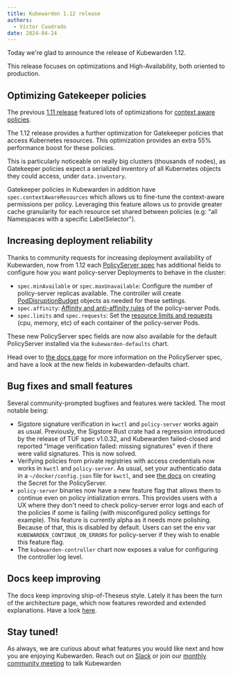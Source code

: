 ```yaml
---
title: Kubewarden 1.12 release
authors:
  - Víctor Cuadrado
date: 2024-04-24
---
```


Today we're glad to announce the release of Kubewarden 1.12.

This release focuses on optimizations and High-Availability, both oriented to
production.

## Optimizing Gatekeeper policies

The previous [1.11
release](https://www.kubewarden.io/blog/2024/03/kubewarden-1-11-release/)
featured lots of optimizations for
[context aware policies](https://docs.kubewarden.io/next/reference/spec/context-aware-policies).

The 1.12 release provides a further optimization for Gatekeeper policies that
access Kubernetes resources. This optimization provides an extra 55%
performance boost for these policies.

This is particularly noticeable on really big clusters (thousands of nodes), as
Gatekeeper policies expect a serialized inventory of all Kubernetes objects
they could access, under `data.inventory`.

Gatekeeper policies in Kubewarden in addition have `spec.contextAwareResources`
which allows us to fine-tune the context-aware permissions per policy.
Leveraging this feature allows us to provide greater cache granularity for each
resource set shared between policies (e.g: "all Namespaces with a specific
LabelSelector").

## Increasing deployment reliability

Thanks to community requests for increasing deployment availability of
Kubewarden, now from 1.12 each [PolicyServer
spec](https://docs.kubewarden.io/next/reference/CRDs#policyserverspec) has
additional fields to configure how you want policy-server Deployments to behave
in the cluster:

- `spec.minAvailable` or `spec.maxUnavailable`: Configure the number of
  policy-server replicas available. The controller will create
  [PodDisruptionBudget](https://kubernetes.io/docs/concepts/workloads/pods/disruptions/#pod-disruption-budgets) objects as needed for these settings.
- `spec.affinity`: [Affinity and anti-affinity rules](https://kubernetes.io/docs/concepts/scheduling-eviction/assign-pod-node/#affinity-and-anti-affinity) of the policy-server Pods.
- `spec.limits` and `spec.requests`: Set the [resource limits and requests](https://kubernetes.io/docs/concepts/configuration/manage-resources-containers/#resource-requests-and-limits-of-pod-and-container) (cpu,
  memory, etc) of each container of the policy-server Pods.

These new PolicyServer spec fields are now also available for the default
PolicyServer installed via the `kubewarden-defaults` chart.

Head over to [the docs
page](https://docs.kubewarden.io/howtos/policy-servers/production-deployments)
for more information on the PolicyServer spec, and have a look at the new
fields in kubewarden-defaults chart.

## Bug fixes and small features

Several community-prompted bugfixes and features were tackled. The most notable
being:

- Sigstore signature verification in `kwctl` and `policy-server` works again as
  usual. Previously, the Sigstore Rust crate had a regression introduced by the
  release of TUF spec v1.0.32, and Kubewarden failed-closed and reported "Image
  verification failed: missing signatures" even if there were valid signatures.
  This is now solved.
- Verifying policies from private registries with access credentials now works
  in `kwctl` and `policy-server`. As usual, set your authenticatio data in a
  `~/docker/config.json` file for `kwctl`, and see [the
  docs](https://docs.kubewarden.io/howtos/policy-servers/private-registry) on
  creating the Secret for the PolicyServer.
- `policy-server` binaries now have a new feature flag that allows them to
  continue even on policy intialization errors. This provides users with a UX
  where they don't need to check policy-server error logs and each of the
  policies if some is failing (with misconfigured policy settings for example).
  This feature is currently alpha as it needs more polishing. Because of that, this is disabled by default. Users can set the
  env var `KUBEWARDEN_CONTINUE_ON_ERRORS` for policy-server if they wish to
  enable this feature flag.
- The `kubewarden-controller` chart now exposes a value for configuring the
  controller log level.

## Docs keep improving

The docs keep improving ship-of-Theseus style. Lately it has been the turn of
the architecture page, which now features reworded and extended explanations.
Have a look [here](https://docs.kubewarden.io/explanations/architecture).

## Stay tuned!

As always, we are curious about what features you would like next and how you are
enjoying Kubewarden. Reach out on [Slack](https://kubernetes.slack.com/?redir=%2Fmessages%2Fkubewarden)
or join our [monthly community meeting](https://teamup.com/ks2bj74dvw132mhjtj?view=a&showProfileAndInfo=0&showSidepanel=1&disableSidepanel=1&showMenu=1&showAgendaHeader=1&showAgendaDetails=0&showYearViewHeader=1)
to talk Kubewarden
